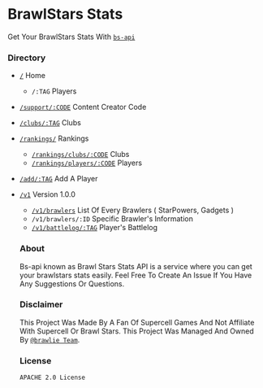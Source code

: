 # BrawlStars Stats
Get Your BrawlStars Stats With [`bs-api`](https://cr.is-a.dev)


### Directory 

- [`/`](https://cr.is-a.dev) Home
   - `/:TAG` Players
 
- [`/support/:CODE`](https://cr.is-a.dev/support/) Content Creator Code

- [`/clubs/:TAG`](https://cr.is-a.dev/clubs`) Clubs

- [`/rankings/`](https://cr.is-a.dev/rankings/) Rankings
  - [`/rankings/clubs/:CODE`](https://cr.is-a.dev/rankings/clubs/) Clubs
  - [`/rankings/players/:CODE`](https://cr.is-a.dev/rankings/players/) Players

- [`/add/:TAG`](https://cr.is-a.dev/add) Add A Player

- [`/v1`](https://cr.is-a.dev/v1) Version 1.0.0
  - [`/v1/brawlers`](https://cr.is-a.dev/v1/brawlers) List Of Every Brawlers ( StarPowers, Gadgets )
  - `/v1/brawlers/:ID` Specific Brawler's Information
  - [`/v1/battlelog/:TAG`](https://cr.is-a.dev/v1/battlelog/) Player's Battlelog
  
  
  
  ### About 
  
  Bs-api known as Brawl Stars Stats API is a service where you can get your brawlstars stats easily. Feel Free To Create An Issue If You Have Any Suggestions Or Questions.
  
  
  
  ### Disclaimer 
  
  This Project Was Made By A Fan Of Supercell Games And Not Affiliate With Supercell Or Brawl Stars. This Project Was Managed And Owned By [`@brawlie Team`](https://github.com/brawlie). 
  
  
  
  ### License 
  
  ``` 
  APACHE 2.0 License
  ```
  


 
